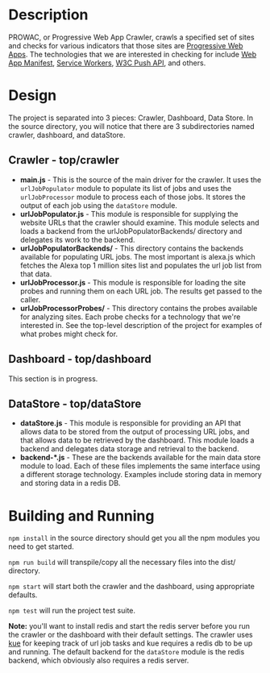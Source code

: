# Description

PROWAC, or Progressive Web App Crawler, crawls a specified set of sites and checks for various indicators that those sites are [Progressive Web Apps](https://developers.google.com/web/progressive-web-apps#learnmore). The technologies that we are interested in checking for include [Web App Manifest](https://www.w3.org/TR/appmanifest), [Service Workers](https://www.w3.org/TR/service-workers), [W3C Push API](https://www.w3.org/TR/push-api), and others.

# Design

The project is separated into 3 pieces: Crawler, Dashboard, Data Store. In the source directory, you will notice that there are 3 subdirectories named crawler, dashboard, and dataStore.

## Crawler - top/crawler

- __main.js__ - This is the source of the main driver for the crawler. It uses the `urlJobPopulator` module to populate its list of jobs and uses the `urlJobProcessor` module to process each of those jobs. It stores the output of each job using the `dataStore` module.
- __urlJobPopulator.js__ - This module is responsible for supplying the website URLs that the crawler should examine. This module selects and loads a backend from the urlJobPopulatorBackends/ directory and delegates its work to the backend.
- __urlJobPopulatorBackends/__ - This directory contains the backends available for populating URL jobs. The most important is alexa.js which fetches the Alexa top 1 million sites list and populates the url job list from that data.
- __urlJobProcessor.js__ - This module is responsible for loading the site probes and running them on each URL job. The results get passed to the caller.
- __urlJobProcessorProbes/__ - This directory contains the probes available for analyzing sites. Each probe checks for a technology that we're interested in. See the top-level description of the project for examples of what probes might check for.

## Dashboard - top/dashboard

This section is in progress.

## DataStore - top/dataStore

- __dataStore.js__ - This module is responsible for providing an API that allows data to be stored from the output of processing URL jobs, and that allows data to be retrieved by the dashboard. This module loads a backend and delegates data storage and retrieval to the backend.
- __backend-*.js__ - These are the backends available for the main data store module to load. Each of these files implements the same interface using a different storage technology. Examples include storing data in memory and storing data in a redis DB.

# Building and Running

`npm install` in the source directory should get you all the npm modules you need to get started.

`npm run build` will transpile/copy all the necessary files into the dist/ directory.

`npm start` will start both the crawler and the dashboard, using appropriate defaults.

`npm test` will run the project test suite.

__Note:__ you'll want to install redis and start the redis server before you run the crawler or the dashboard with their default settings. The crawler uses [kue](https://github.com/Automattic/kue) for keeping track of url job tasks and kue requires a redis db to be up and running. The default backend for the `dataStore` module is the redis backend, which obviously also requires a redis server.
